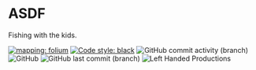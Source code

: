 # ASDF
Fishing with the kids.

[![mapping: folium](https://camo.githubusercontent.com/d7a1f81a2ee7576ab86720d9135ab3c915550e3945a7859f1c0300ab22ac1cec/687474703a2f2f707974686f6e2d76697375616c697a6174696f6e2e6769746875622e696f2f666f6c69756d2f5f696d616765732f666f6c69756d5f6c6f676f2e6a7067)](https://python-visualization.github.io/folium/) [![Code style: black](https://img.shields.io/badge/code%20style-black-000000.svg)](https://github.com/psf/black) ![GitHub commit activity (branch)](https://img.shields.io/github/commit-activity/w/jasparkatt/ASDF/postgres_db) ![GitHub](https://img.shields.io/github/license/jasparkatt/ASDF) ![GitHub last commit (branch)](https://img.shields.io/github/last-commit/jasparkatt/ASDF/postgres_db) ![Left Handed Productions](https://img.shields.io/badge/Left%20Handed%20Productions-Since%202016-orange)
